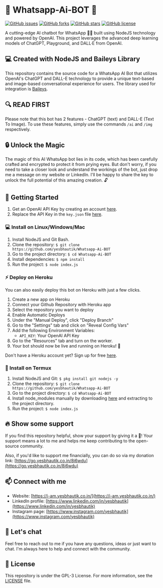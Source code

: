 # 💬 Whatsapp-Ai-BOT 🤖

[![GitHub issues](https://img.shields.io/github/issues/yesbhautik/Whatsapp-Ai-BOT?color=blue)](https://github.com/yesbhautik/Whatsapp-Ai-BOT/issues) [![GitHub forks](https://img.shields.io/github/forks/yesbhautik/Whatsapp-Ai-BOT)](https://github.com/yesbhautik/Whatsapp-Ai-BOT/network) [![GitHub stars](https://img.shields.io/github/stars/yesbhautik/Whatsapp-Ai-BOT)](https://github.com/yesbhautik/Whatsapp-Ai-BOT/stargazers) [![GitHub license](https://img.shields.io/github/license/yesbhautik/Whatsapp-Ai-BOT)](https://github.com/yesbhautik/Whatsapp-Ai-BOT/blob/master/LICENSE)

A cutting-edge AI chatbot for WhatsApp 🤖💬 built using NodeJS technology and powered by OpenAI. This project leverages the advanced deep learning models of ChatGPT, Playground, and DALL·E from OpenAI.

## 💻 Created with NodeJS and Baileys Library
This repository contains the source code for a WhatsApp AI Bot that utilizes OpenAI's ChatGPT and DALL-E technology to provide a unique text-based and image-based conversational experience for users. The library used for integration is [Baileys](https://github.com/adiwajshing/Baileys). 

## 🔍 READ FIRST
Please note that this bot has 2 features - ChatGPT (text) and DALL-E (Text To Image). To use these features, simply use the commands `/ai` and `/img` respectively.

## 🔒 Unlock the Magic

The magic of this AI WhatsApp bot lies in its code, which has been carefully crafted and encrypted to protect it from prying eyes. But don't worry, if you need to take a closer look and understand the workings of the bot, just drop me a message on my website or LinkedIn. I'll be happy to share the key to unlock the full potential of this amazing creation. 🔓

## 🚀 Getting Started

1. Get an OpenAI API Key by creating an account [here](https://go.yesbhautik.co.in/l76e5p).
2. Replace the API Key in the `key.json` file [here](https://go.yesbhautik.co.in/8b2ayw).

### 💻 Install on Linux/Windows/Mac

1. Install NodeJS and Git Bash.
2. Clone the repository: `$ git clone https://github.com/yesbhautik/Whatsapp-Ai-BOT`
3. Go to the project directory: `$ cd Whatsapp-Ai-BOT`
4. Install dependencies: `$ npm install`
5. Run the project: `$ node index.js`

### ⚡ Deploy on Heroku

You can also easily deploy this bot on Heroku with just a few clicks.

1. Create a new app on Heroku
2. Connect your Github Repository with Heroku app
3. Select the repository you want to deploy
4. Enable Automatic Deploys
5. Under the "Manual Deploy", click "Deploy Branch"
6. Go to the "Settings" tab and click on "Reveal Config Vars"
7. Add the following Environment Variables:
   - `API_KEY`: Your OpenAI API Key
8. Go to the "Resources" tab and turn on the worker.
9. Your bot should now be live and running on Heroku! 🚀

Don't have a Heroku account yet? Sign up for free [here](https://heroku.com).

### 📱 Install on Termux

1. Install NodeJS and Git: `$ pkg install git nodejs -y`
2. Clone the repository: `$ git clone https://github.com/yesbhautik/Whatsapp-Ai-BOT`
3. Go to the project directory: `$ cd Whatsapp-Ai-BOT`
4. Install node_modules manually by downloading [here](https://go.yesbhautik.co.in/yhhu9g) and extracting to the project directory.
5. Run the project: `$ node index.js`

## 🔥 Show some support
If you find this repository helpful, show your support by giving it a 🌟! Your support means a lot to me and helps me keep contributing to the open-source community.

Also, if you'd like to support me financially, you can do so via my donation link: [https://go.yesbhautik.co.in/8i6wdu](https://go.yesbhautik.co.in/8i6wdu)

## 📫 Connect with me
- Website: [https://i-am.yesbhautik.co.in/](https://i-am.yesbhautik.co.in/)
- LinkedIn profile: [https://www.linkedin.com/in/yesbhautik](https://www.linkedin.com/in/yesbhautik)
- Instagram page: [https://www.instagram.com/yesbhautik](https://www.instagram.com/yesbhautik)

## 💬 Let's chat
Feel free to reach out to me if you have any questions, ideas or just want to chat. I'm always here to help and connect with the community.

## 📜 License
This repository is under the GPL-3 License. For more information, see the [LICENSE](LICENSE) file.

